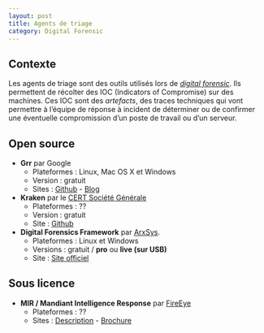 ```yaml
---
layout: post
title: Agents de triage
category: Digital Forensic
---	
```


## Contexte

Les agents de triage sont des outils utilisés lors de [_digital forensic_](http://en.wikipedia.org/wiki/Digital_forensics). 
Ils permettent de récolter des IOC (Indicators of Compromise) sur des machines. Ces IOC sont des _artefacts_, des traces techniques qui vont permettre à 
l’équipe de réponse à incident de déterminer ou de confirmer une éventuelle compromission d’un poste de travail ou d’un serveur.


## Open source

* **Grr** par Google
	- Plateformes : Linux, Mac OS X et Windows
	- Version : gratuit
	- Sites : [Github](https://github.com/google/grr) - [Blog](http://grr-response.blogspot.fr/)
* **Kraken** par le [CERT Société Générale](https://cert.societegenerale.com/en/index.html)
	- Plateformes : ??
	- Version : gratuit
	- Site : [Github](https://github.com/certsocietegenerale/kraken)
* **Digital Forensics Framework** par [ArxSys](http://www.arxsys.fr).
	- Plateformes : Linux et Windows
	- Versions : gratuit / **pro** ou **live (sur USB)**
	- Site : [Site officiel](http://www.digital-forensic.org/)

	
## Sous licence

* **MIR / Mandiant Intelligence Response** par [FireEye](http://www.fireeye.com)
	- Plateformes : ??
	- Sites : [Description](http://www.fireeye.com/products-and-solutions/endpoint-forensics.html) - [Brochure](http://www.fireeye.com/resources/pdfs/fireeye-endpoint-forensics.pdf)